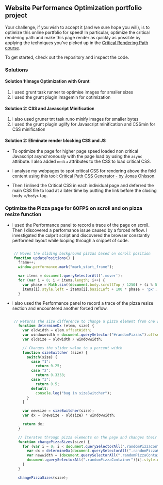 ## Website Performance Optimization portfolio project

Your challenge, if you wish to accept it (and we sure hope you will), is to optimize this online portfolio for speed! In particular, optimize the critical rendering path and make this page render as quickly as possible by applying the techniques you've picked up in the [Critical Rendering Path course](https://www.udacity.com/course/ud884).

To get started, check out the repository and inspect the code.

### Solutions

#### Solution 1:Image Optimization with Grunt


1. I used grunt task runner to optimise images for smaller sizes
1. I used the grunt plugin imagemin for optimization

#### Solution 2: CSS and Javascript  Minification

1. I also used gruner tnt task runo minify images for smaller bytes
1. I used the grunt plugin uglify for Javascript minification and 
   CSSmin for CSS minification

#### Solution 2: Eliminate render blocking CSS and JS

* To optimize the page for higher page speed loaded non critical Javascript
asynchronously with the page load by using the `async` attribute. I also 
added  `media` attributes to the CSS to load critical CSS.  

* I analyse my webpages to spot critical CSS for rendering above the fold 
content using this tool: [Critical Path CSS Generator - by Jonas Ohlsson](https://jonassebastianohlsson.com/criticalpathcssgenerator/).

* Then I inlined the Critical CSS in each individual page and deferred the 
main CSS file to load at a later time by putting the link before the closing
body `</body>` tag.

### Optimize the Pizza page for 60FPS on scroll and on pizza resize function

* I used the Performance panel to record a trace of the page on scroll. Then 
I discovered a performance issue caused by a forced reflow. I investigated the 
culprit script and discovered the browser constantly performed layout while 
looping through a snippet of code.

```js

    // Moves the sliding background pizzas based on scroll position
    function updatePositions() {
      frame++;
      window.performance.mark("mark_start_frame");

      var items = document.querySelectorAll('.mover');
      for (var i = 0; i < items.length; i++) {
        var phase = Math.sin((document.body.scrollTop / 1250) + (i % 5));
        items[i].style.left = items[i].basicLeft + 100 * phase + 'px';
      }

```
* I also used the Performance panel to record a trace of the pizza resize 
section and encountered another forced reflow.

```js

    // Returns the size difference to change a pizza element from one size to another. Called by changePizzaSlices(size).
      function determineDx (elem, size) {
        var oldwidth = elem.offsetWidth;
        var windowwidth = document.querySelector("#randomPizzas").offsetWidth;
        var oldsize = oldwidth / windowwidth;

        // Changes the slider value to a percent width
        function sizeSwitcher (size) {
          switch(size) {
            case "1":
              return 0.25;
            case "2":
              return 0.3333;
            case "3":
              return 0.5;
            default:
              console.log("bug in sizeSwitcher");
          }
        }

        var newsize = sizeSwitcher(size);
        var dx = (newsize - oldsize) * windowwidth;

        return dx;
      }

      // Iterates through pizza elements on the page and changes their widths
      function changePizzaSizes(size) {
        for (var i = 0; i < document.querySelectorAll(".randomPizzaContainer").length; i++) {
          var dx = determineDx(document.querySelectorAll(".randomPizzaContainer")[i], size);
          var newwidth = (document.querySelectorAll(".randomPizzaContainer")[i].offsetWidth + dx) + 'px';
          document.querySelectorAll(".randomPizzaContainer")[i].style.width = newwidth;
        }
      }

      changePizzaSizes(size);

```